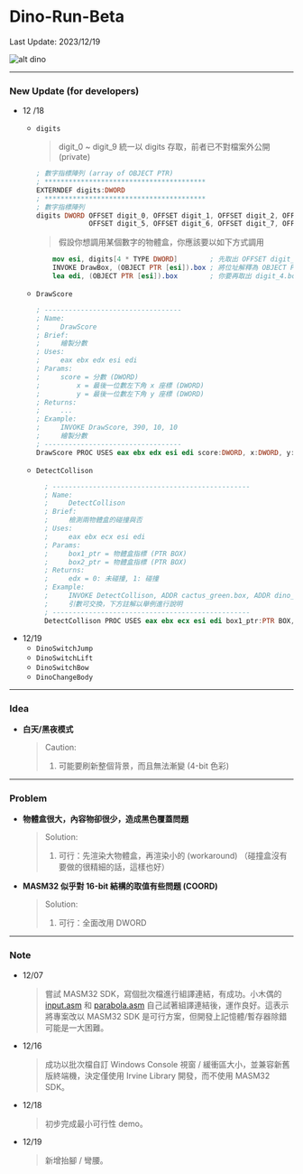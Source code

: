 # Dino-Run-Beta
Last Update: 2023/12/19

![alt dino](https://raw.githubusercontent.com/RogelioKG/Dino-Run/main/preview/dino.gif)

---
### New Update (for developers)

+ 12 /18
  + `digits`
      > digit_0 ~ digit_9 統一以 digits 存取，前者已不對檔案外公開 (private)
      ```nasm
      ; 數字指標陣列 (array of OBJECT PTR)
      ; ****************************************
      EXTERNDEF digits:DWORD
      ; ****************************************
      ; 數字指標陣列
      digits DWORD OFFSET digit_0, OFFSET digit_1, OFFSET digit_2, OFFSET digit_3, OFFSET digit_4, \
                   OFFSET digit_5, OFFSET digit_6, OFFSET digit_7, OFFSET digit_8, OFFSET digit_9
      ```
      > 假設你想調用某個數字的物體盒，你應該要以如下方式調用
      ```nasm
          mov esi, digits[4 * TYPE DWORD]        ; 先取出 OFFSET digit_4
          INVOKE DrawBox, (OBJECT PTR [esi]).box ; 將位址解釋為 OBJECT PTR，調用 box
          lea edi, (OBJECT PTR [esi]).box        ; 你要再取出 digit_4.box 的位址也行
      ```

  + `DrawScore`
      ```nasm
      ; ----------------------------------
      ; Name:
      ;     DrawScore
      ; Brief:
      ;     繪製分數
      ; Uses:
      ;     eax ebx edx esi edi
      ; Params:
      ;     score = 分數 (DWORD)
      ;         x = 最後一位數左下角 x 座標 (DWORD)
      ;         y = 最後一位數左下角 y 座標 (DWORD)
      ; Returns:
      ;     ...
      ; Example:
      ;     INVOKE DrawScore, 390, 10, 10
      ;     繪製分數
      ; ----------------------------------
      DrawScore PROC USES eax ebx edx esi edi score:DWORD, x:DWORD, y:DWORD
      ```

  + `DetectCollison`
    ```nasm
      ; -------------------------------------------------
      ; Name:
      ;     DetectCollison
      ; Brief:
      ;     檢測兩物體盒的碰撞與否
      ; Uses:
      ;     eax ebx ecx esi edi
      ; Params:
      ;     box1_ptr = 物體盒指標 (PTR BOX)
      ;     box2_ptr = 物體盒指標 (PTR BOX)
      ; Returns:
      ;     edx = 0: 未碰撞, 1: 碰撞
      ; Example:
      ;     INVOKE DetectCollison, ADDR cactus_green.box, ADDR dino_white.box
      ;     引數可交換，下方註解以舉例進行說明
      ; -------------------------------------------------
      DetectCollison PROC USES eax ebx ecx esi edi box1_ptr:PTR BOX, box2_ptr:PTR BOX
    ```
+ 12/19
  + `DinoSwitchJump`
  + `DinoSwitchLift`
  + `DinoSwitchBow`
  + `DinoChangeBody`

---
### Idea

+ **白天/黑夜模式**
    > Caution:
    > 1. 可能要刷新整個背景，而且無法漸變 (4-bit 色彩)

---
### Problem
+ **物體盒很大，內容物卻很少，造成黑色覆蓋問題**
    > Solution:
    > 1. 可行：先渲染大物體盒，再渲染小的 (workaround)
    >（碰撞盒沒有要做的很精細的話，這樣也好）

+ **MASM32 似乎對 16-bit 結構的取值有些問題 (COORD)**
    > Solution:
    > 1. 可行：全面改用 DWORD

---
### Note
+ 12/07
    > 嘗試 MASM32 SDK，寫個批次檔進行組譯連結，有成功。小木偶的 [input.asm](https://wanker742126.neocities.org/old/win32asm/w32asm_ch03) 和 [parabola.asm](https://wanker742126.neocities.org/old/win32asm/w32asm_ch04) 自己試著組譯連結後，運作良好。這表示將專案改以 MASM32 SDK 是可行方案，但開發上記憶體/暫存器除錯可能是一大困難。
+ 12/16
    > 成功以批次檔自訂 Windows Console 視窗 / 緩衝區大小，並兼容新舊版終端機，決定僅使用 Irvine Library 開發，而不使用 MASM32 SDK。
+ 12/18
    > 初步完成最小可行性 demo。
+ 12/19
    > 新增抬腳 / 彎腰。